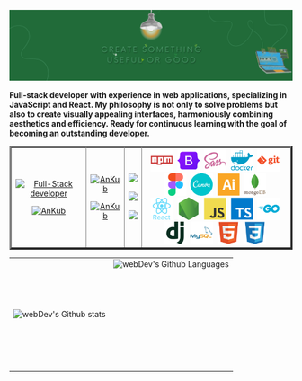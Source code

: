 <p align="center">
<img src="https://github.com/AnKub/AnKub/blob/main/1.png"/>
</p align="center">
<table align="center" border="3px solid">
  <tr>  
      <p align="reght"> <b color="blue"> Full-stack developer with experience in web applications, specializing in JavaScript and React. My philosophy is not only to solve problems but also to create visually appealing interfaces, harmoniously combining aesthetics and efficiency. Ready for continuous learning with the goal of becoming an outstanding developer. </b> </p> </tr>
  <td> 
       <p align="center">     
      <a href="https://github.com/AnKub/Myresume" target="_blank">
        <img src="https://img.shields.io/badge/-AnKub-purple?style=flat&logo=GitHub&logoColor=white" alt="Full-Stack developer" />
      </a> 
     </p>        
         <p align="center">
           <a href="https://t.me/AnKubLXXXVIII" target="_blank">
            <img src="https://img.shields.io/badge/-AnKub-blue?style=flat&logo=Telegram&logoColor=white" alt="AnKub" />
         </a> 
      </p> 
    </td>
       <td>  
        <p align="center">
           <a href="https://ankub3088@gmail.com">
             <img src="https://img.shields.io/badge/-Gmail-red?style=flat&logo=Gmail&logoColor=white" alt="AnKub" />
           </a> 
        </p>    
        <p align="center">
          <a href="https://www.linkedin.com/in/ankub88" target="_blank">
           <img src="https://img.shields.io/badge/-AnKub-blue?style=flat&logo=LinkedIn&logoColor=white" alt="AnKub" />
        </a> 
     </p>
    </td>     
       <td align="center">     
       <p><img src="https://badges.pufler.dev/repos/AnKub"/> </p> 
        <p><img src="https://badges.pufler.dev/commits/monthly/AnKub" />  </p>
        <p><img src="https://badges.pufler.dev/visits/AnKub/AnKub"/> </p>               
       </td>     
    </td>
     <td>   
      <div align="center">
             <img src="https://github.com/devicons/devicon/blob/master/icons/npm/npm-original-wordmark.svg" title="NPM" **alt="NPM" width="40" height="40"/>&nbsp;
            <img src="https://github.com/devicons/devicon/blob/master/icons/bootstrap/bootstrap-original.svg" title="Bootstrap" alt="Bootstrap" width="40" height="40"/>&nbsp;
            <img src="https://github.com/devicons/devicon/blob/master/icons/sass/sass-original.svg" title="Sass" **alt="Sass" width="40" height="40"/>&nbsp;
            <img src="https://github.com/devicons/devicon/blob/master/icons/docker/docker-plain-wordmark.svg" title="Docker" **alt="Docker" width="40" height="40"/>&nbsp;
            <img src="https://github.com/devicons/devicon/blob/master/icons/git/git-plain-wordmark.svg" title="Git" **alt="Git" width="40" height="40"/>&nbsp;
            <img src="https://github.com/devicons/devicon/blob/master/icons/figma/figma-original.svg" title="Figma" **alt="Figma" width="40" height="40"/>&nbsp;
            <img src="https://github.com/devicons/devicon/blob/master/icons/canva/canva-original.svg" title="Canva" **alt="Canva" width="40" height="40"/>&nbsp;
            <img src="https://github.com/devicons/devicon/blob/master/icons/illustrator/illustrator-plain.svg" title="Adobe Illustrator" **alt="Adobe Illustrator" width="40" height="40"/>&nbsp;
            <img src="https://github.com/devicons/devicon/blob/master/icons/mongodb/mongodb-original-wordmark.svg" title="Mongodb" **alt="Mongodb" width="40" height="40"/>&nbsp;
      </div align="center">  
          <div align="center">
            <img src="https://github.com/devicons/devicon/blob/master/icons/react/react-original-wordmark.svg" title="React" alt="React" width="40" height="40"/>&nbsp;
            <img src="https://raw.githubusercontent.com/devicons/devicon/55609aa5bd817ff167afce0d965585c92040787a/icons/nodejs/nodejs-original.svg" title="NodeJS" **alt="NodeJS" width="40" height="40"/>&nbsp;
            <img src="https://github.com/devicons/devicon/blob/master/icons/javascript/javascript-original.svg" title="JavaScript" alt="JavaScript" width="40" height="40"/>&nbsp;
            <img src="https://github.com/devicons/devicon/blob/master/icons/typescript/typescript-original.svg" title="TypeScript" **alt="TypeScript" width="40" height="40"/>&nbsp;
            <img src="https://github.com/devicons/devicon/blob/master/icons/go/go-original-wordmark.svg" title="Go" **alt="Go" width="40" height="40"/>&nbsp;
            <img src="https://github.com/devicons/devicon/blob/master/icons/django/django-plain.svg" title="Django" **alt="Django" width="40" height="40"/>&nbsp;
            <img src="https://github.com/devicons/devicon/blob/master/icons/mysql/mysql-original-wordmark.svg" title="MySQL" **alt="MySQL" width="40" height="40"/>&nbsp;
            <img src="https://github.com/devicons/devicon/blob/master/icons/html5/html5-original.svg" title="HTML5" alt="HTML" width="40" height="40"/>&nbsp;
            <img src="https://github.com/devicons/devicon/blob/master/icons/css3/css3-original.svg"  title="CSS3" alt="CSS" width="40" height="40"/>&nbsp;
   </div align="center">      
    </td>
  </tr>
 
</table>
 
<table>
  <tr>
    <td>
      <img align="left" src="http://github-readme-streak-stats.herokuapp.com?user=AnKub&theme=dark&background=000000" alt="webDev's Github stats" />
    </td>
    <td>
      <img height="195px" align="right" alt="webDev's Github Languages" src="https://github-readme-stats-sigma-five.vercel.app/api/top-langs/?username=AnKub&layout=compact&theme=vision-friendly-dark" />
    </td>
  </tr>
</table>
